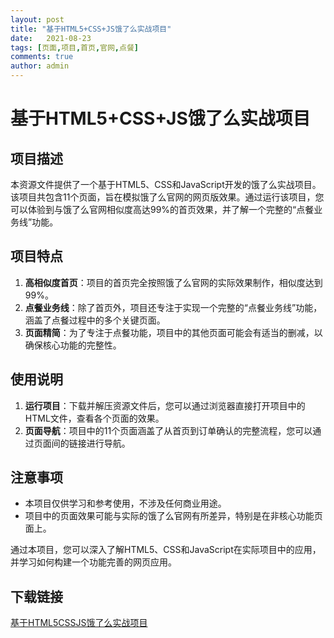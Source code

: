 ```yaml
---
layout: post
title: "基于HTML5+CSS+JS饿了么实战项目"
date:   2021-08-23
tags: [页面,项目,首页,官网,点餐]
comments: true
author: admin
---
```

# 基于HTML5+CSS+JS饿了么实战项目

## 项目描述

本资源文件提供了一个基于HTML5、CSS和JavaScript开发的饿了么实战项目。该项目共包含11个页面，旨在模拟饿了么官网的网页版效果。通过运行该项目，您可以体验到与饿了么官网相似度高达99%的首页效果，并了解一个完整的“点餐业务线”功能。

## 项目特点

1. **高相似度首页**：项目的首页完全按照饿了么官网的实际效果制作，相似度达到99%。
2. **点餐业务线**：除了首页外，项目还专注于实现一个完整的“点餐业务线”功能，涵盖了点餐过程中的多个关键页面。
3. **页面精简**：为了专注于点餐功能，项目中的其他页面可能会有适当的删减，以确保核心功能的完整性。

## 使用说明

1. **运行项目**：下载并解压资源文件后，您可以通过浏览器直接打开项目中的HTML文件，查看各个页面的效果。
2. **页面导航**：项目中的11个页面涵盖了从首页到订单确认的完整流程，您可以通过页面间的链接进行导航。

## 注意事项

- 本项目仅供学习和参考使用，不涉及任何商业用途。
- 项目中的页面效果可能与实际的饿了么官网有所差异，特别是在非核心功能页面上。

通过本项目，您可以深入了解HTML5、CSS和JavaScript在实际项目中的应用，并学习如何构建一个功能完善的网页应用。

## 下载链接

[基于HTML5CSSJS饿了么实战项目](https://pan.quark.cn/s/0a2e92fd017c)
